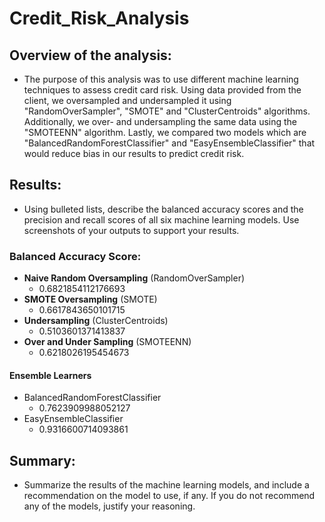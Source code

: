 # Credit_Risk_Analysis

## Overview of the analysis: 

* The purpose of this analysis was to use different machine learning techniques to assess credit card risk. Using data provided from the client, we oversampled and undersampled it using "RandomOverSampler", "SMOTE" and "ClusterCentroids" algorithms. Additionally, we over- and undersampling the same data using the "SMOTEENN"  algorithm. Lastly, we compared two models which are "BalancedRandomForestClassifier" and "EasyEnsembleClassifier" that would reduce bias in our results to predict credit risk.

## Results: 

* Using bulleted lists, describe the balanced accuracy scores and the precision and recall scores of all six machine learning models. Use screenshots of your outputs to support your results.

### Balanced Accuracy Score:

* **Naive Random Oversampling** (RandomOverSampler)
    * 0.6821854112176693
* **SMOTE Oversampling** (SMOTE)
    * 0.6617843650101715
* **Undersampling** (ClusterCentroids)
    * 0.5103601371413837
* **Over and Under Sampling** (SMOTEENN)
    * 0.6218026195454673
#### Ensemble Learners
* BalancedRandomForestClassifier
    * 0.7623909988052127
* EasyEnsembleClassifier
    * 0.9316600714093861

## Summary: 

* Summarize the results of the machine learning models, and include a recommendation on the model to use, if any. If you do not recommend any of the models, justify your reasoning.
